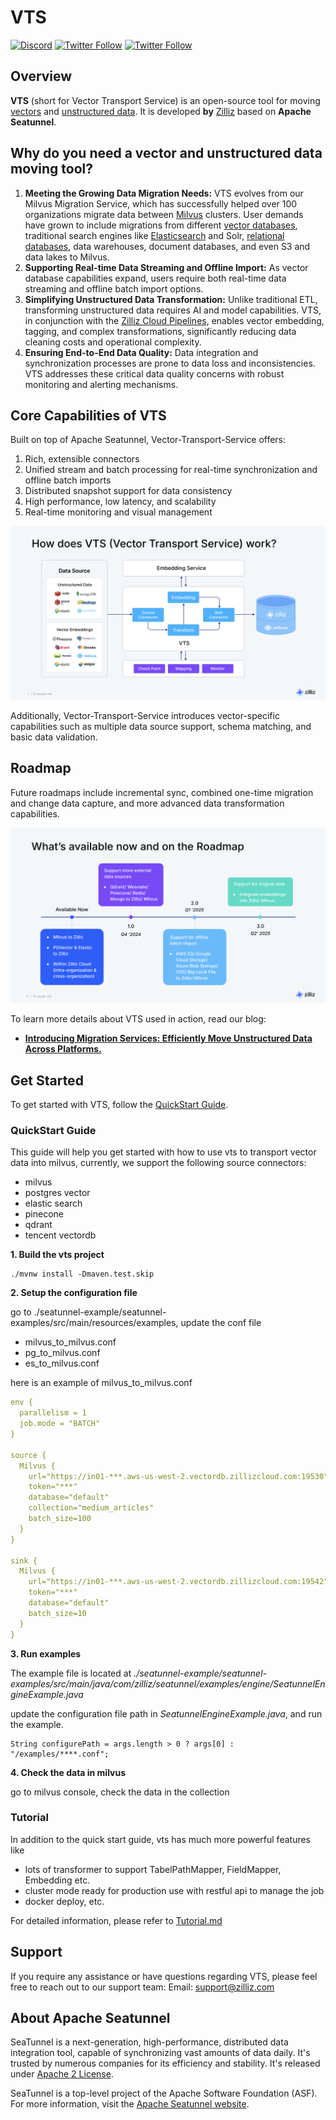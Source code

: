 # VTS
[![Discord](https://img.shields.io/discord/1160323594396635310?label=Discord&logo=discord&style=social)](https://discord.gg/QFUVp7Un)
[![Twitter Follow](https://img.shields.io/twitter/follow/zilliz_universe?style=social)](https://x.com/zilliz_universe)
[![Twitter Follow](https://img.shields.io/twitter/follow/milvusio?style=social)](https://x.com/milvusio)
## Overview
**VTS** (short for Vector Transport Service) is an open-source tool for moving [vectors](https://zilliz.com/glossary/vector-embeddings) and [unstructured data](https://zilliz.com/learn/introduction-to-unstructured-data). It is developed **by** [Zilliz](https://zilliz.com/) based on **Apache Seatunnel**.

## Why do you need a vector and unstructured data moving tool?
1. **Meeting the Growing Data Migration Needs:** VTS evolves from our Milvus Migration Service, which has successfully helped over 100 organizations migrate data between [Milvus](https://github.com/milvus-io/milvus) clusters. User demands have grown to include migrations from different [vector databases](https://zilliz.com/learn/what-is-vector-database), traditional search engines like [Elasticsearch](https://zilliz.com/comparison/milvus-vs-elastic) and Solr, [relational databases](https://zilliz.com/blog/relational-databases-vs-vector-databases), data warehouses, document databases, and even S3 and data lakes to Milvus.
2. **Supporting Real-time Data Streaming and Offline Import:** As vector database capabilities expand, users require both real-time data streaming and offline batch import options.
3. **Simplifying Unstructured Data Transformation:** Unlike traditional ETL, transforming unstructured data requires AI and model capabilities. VTS, in conjunction with the [Zilliz Cloud Pipelines](https://zilliz.com/zilliz-cloud-pipelines), enables vector embedding, tagging, and complex transformations, significantly reducing data cleaning costs and operational complexity.
4. **Ensuring End-to-End Data Quality:** Data integration and synchronization processes are prone to data loss and inconsistencies. VTS addresses these critical data quality concerns with robust monitoring and alerting mechanisms.

## Core Capabilities of VTS
Built on top of Apache Seatunnel, Vector-Transport-Service offers:
1. Rich, extensible connectors
2. Unified stream and batch processing for real-time synchronization and offline batch imports
3. Distributed snapshot support for data consistency
4. High performance, low latency, and scalability
5. Real-time monitoring and visual management

![migration.png](docs/zilliz/vts.png)

Additionally, Vector-Transport-Service introduces vector-specific capabilities such as multiple data source support, schema matching, and basic data validation. 


## Roadmap
Future roadmaps include incremental sync, combined one-time migration and change data capture, and more advanced data transformation capabilities.

![roadmap.png](docs/zilliz/roadmap.png)

To learn more details about VTS used in action, read our blog: 
- [**Introducing Migration Services: Efficiently Move Unstructured Data Across Platforms.**](https://zilliz.com/blog/zilliz-introduces-migration-services)

## Get Started
To get started with VTS, follow the [QuickStart Guide](#quickstart-guide).

### QuickStart Guide
This guide will help you get started with how to use vts to transport vector data into milvus, currently, we support the following source connectors:
- milvus
- postgres vector
- elastic search
- pinecone
- qdrant
- tencent vectordb

**1. Build the vts project**
```shell
./mvnw install -Dmaven.test.skip
```
**2. Setup the configuration file**

go to ./seatunnel-example/seatunnel-examples/src/main/resources/examples, update the conf file
- milvus_to_milvus.conf
- pg_to_milvus.conf
- es_to_milvus.conf

here is an example of milvus_to_milvus.conf
```yaml
env {
  parallelism = 1
  job.mode = "BATCH"
}

source {
  Milvus {
    url="https://in01-***.aws-us-west-2.vectordb.zillizcloud.com:19530"
    token="***"
    database="default"
    collection="medium_articles"
    batch_size=100
  }
}

sink {
  Milvus {
    url="https://in01-***.aws-us-west-2.vectordb.zillizcloud.com:19542"
    token="***"
    database="default"
    batch_size=10
  }
}
```
**3. Run examples**

The example file is located at
_./seatunnel-example/seatunnel-examples/src/main/java/com/zilliz/seatunnel/examples/engine/SeatunnelEngineExample.java_

update the configuration file path in _SeatunnelEngineExample.java_, and run the example.
```shell
String configurePath = args.length > 0 ? args[0] : "/examples/****.conf";
```
**4. Check the data in milvus**

go to milvus console, check the data in the collection


### Tutorial
In addition to the quick start guide, vts has much more powerful features like
- lots of transformer to support TabelPathMapper, FieldMapper, Embedding etc.
- cluster mode ready for production use with restful api to manage the job
- docker deploy, etc.

For detailed information, please refer to [Tutorial.md](./Tutorial.md)

## Support
If you require any assistance or have questions regarding VTS, please feel free to reach out to our support team: Email: support@zilliz.com

## About Apache Seatunnel
SeaTunnel is a next-generation, high-performance, distributed data integration tool, capable of synchronizing vast amounts of data daily. It's trusted by numerous companies for its efficiency and stability.
It's released under [Apache 2 License](https://github.com/apache/seatunnel/blob/dev/LICENSE).

SeaTunnel is a top-level project of the Apache Software Foundation (ASF). For more information, visit the [Apache Seatunnel website](https://seatunnel.apache.org/).